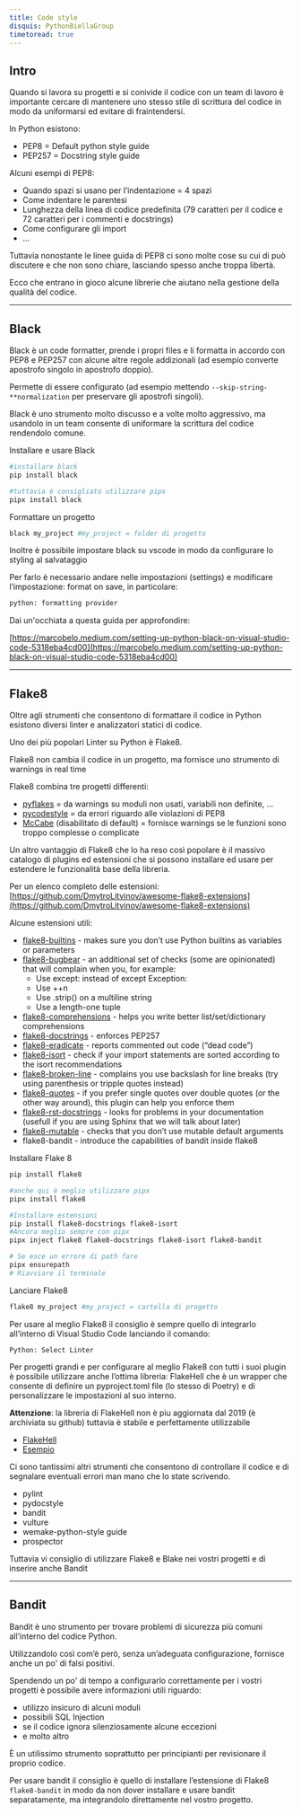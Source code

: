 ```yaml
---
title: Code style
disquis: PythonBiellaGroup
timetoread: true
---
```


## Intro

Quando si lavora su progetti e si conivide il codice con un team di lavoro è importante cercare di mantenere uno stesso stile di scrittura del codice in modo da uniformarsi ed evitare di fraintendersi.

In Python esistono:

- PEP8 = Default python style guide
- PEP257 = Docstring style guide

Alcuni esempi di PEP8:

- Quando spazi si usano per l’indentazione = 4 spazi
- Come indentare le parentesi
- Lunghezza della linea di codice predefinita (79 caratteri per il codice e 72 caratteri per i commenti e docstrings)
- Come configurare gli import
- …

Tuttavia nonostante le linee guida di PEP8 ci sono molte cose su cui di può discutere e che non sono chiare, lasciando spesso anche troppa libertà.

Ecco che entrano in gioco alcune librerie che aiutano nella gestione della qualità del codice.

---

## Black

Black è un code formatter, prende i propri files e li formatta in accordo con PEP8 e PEP257 con alcune altre regole addizionali (ad esempio converte apostrofo singolo in apostrofo doppio).

Permette di essere configurato (ad esempio mettendo `--skip-string-**normalization` per preservare gli apostrofi singoli).

Black è uno strumento molto discusso e a volte molto aggressivo, ma usandolo in un team consente di uniformare la scrittura del codice rendendolo comune.

Installare e usare Black

```bash
#installare black
pip install black

#tuttavia è consigliato utilizzare pipx
pipx install black
```

Formattare un progetto

```bash
black my_project #my_project = folder di progetto
```

Inoltre è possibile impostare black su vscode in modo da configurare lo styling al salvataggio

Per farlo è necessario andare nelle impostazioni (settings) e modificare l’impostazione: format on save, in particolare:

```bash
python: formatting provider
```

Dai un'occhiata a questa guida per approfondire:

[https://marcobelo.medium.com/setting-up-python-black-on-visual-studio-code-5318eba4cd00](https://marcobelo.medium.com/setting-up-python-black-on-visual-studio-code-5318eba4cd00)

---

## Flake8

Oltre agli strumenti che consentono di formattare il codice in Python esistono diversi linter e analizzatori statici di codice.

Uno dei più popolari Linter su Python è Flake8.

Flake8 non cambia il codice in un progetto, ma fornisce uno strumento di warnings in real time

Flake8 combina tre progetti differenti:

- [pyflakes](https://github.com/pycqa/pyflakes) = da warnings su moduli non usati, variabili non definite, …
- [pycodestyle](https://pycodestyle.pycqa.org/en/latest/) = da errori riguardo alle violazioni di PEP8
- [McCabe](https://github.com/pycqa/mccabe) (disabilitato di default) = fornisce warnings se le funzioni sono troppo complesse o complicate

Un altro vantaggio di Flake8 che lo ha reso così popolare è il massivo catalogo di plugins ed estensioni che si possono installare ed usare per estendere le funzionalità base della libreria.

Per un elenco completo delle estensioni: [https://github.com/DmytroLitvinov/awesome-flake8-extensions](https://github.com/DmytroLitvinov/awesome-flake8-extensions)

Alcune estensioni utili:

- [flake8-builtins](https://github.com/gforcada/flake8-builtins) - makes sure you don’t use Python builtins as variables or parameters
- [flake8-bugbear](https://github.com/PyCQA/flake8-bugbear) - an additional set of checks (some are opinionated) that will complain when you, for example:
  - Use except: instead of except Exception:
  - Use ++n
  - Use .strip() on a multiline string
  - Use a length-one tuple
- [flake8-comprehensions](https://github.com/adamchainz/flake8-comprehensions) - helps you write better list/set/dictionary comprehensions
- [flake8-docstrings](https://pypi.org/project/flake8-docstrings/) - enforces PEP257
- [flake8-eradicate](https://github.com/wemake-services/flake8-eradicate) - reports commented out code (“dead code”)
- [flake8-isort](https://pypi.org/project/flake8-isort/) - check if your import statements are sorted according to the isort recommendations
- [flake8-broken-line](https://github.com/wemake-services/flake8-broken-line) - complains you use backslash for line breaks (try using parenthesis or tripple quotes instead)
- [flake8-quotes](https://github.com/zheller/flake8-quotes) - if you prefer single quotes over double quotes (or the other way around), this plugin can help you enforce them
- [flake8-rst-docstrings](https://github.com/peterjc/flake8-rst-docstrings) - looks for problems in your documentation (usefull if you are using Sphinx that we will talk about later)
- [flake8-mutable](https://github.com/ebeweber/flake8-mutable) - checks that you don’t use mutable default arguments
- flake8-bandit - introduce the capabilities of bandit inside flake8

Installare Flake 8

```bash
pip install flake8

#anche qui è meglio utilizzare pipx
pipx install flake8

#Installare estensioni
pip install flake8-docstrings flake8-isort
#Ancora meglio sempre con pipx
pipx inject flake8 flake8-docstrings flake8-isort flake8-bandit

# Se esce un errore di path fare
pipx ensurepath
# Riavviare il terminale
```

Lanciare Flake8

```bash
flake8 my_project #my_project = cartella di progetto
```

Per usare al meglio Flake8 il consiglio è sempre quello di integrarlo all’interno di Visual Studio Code lanciando il comando:

`Python: Select Linter`

Per progetti grandi e per configurare al meglio Flake8 con tutti i suoi plugin è possibile utilizzare anche l’ottima libreria: FlakeHell che è un wrapper che consente di definire un pyproject.toml file (lo stesso di Poetry) e di personalizzare le impostazioni al suo interno.

**Attenzione**: la libreria di FlakeHell non è piu aggiornata dal 2019 (è archiviata su github) tuttavia è stabile e perfettamente utilizzabile

- [FlakeHell](https://github.com/life4/flakehell)
- [Esempio](https://dev.to/bowmanjd/using-flake8-and-pyproject-toml-with-flakehell-1cn1)

Ci sono tantissimi altri strumenti che consentono di controllare il codice e di segnalare eventuali errori man mano che lo state scrivendo.

- pylint
- pydocstyle
- bandit
- vulture
- wemake-python-style guide
- prospector

Tuttavia vi consiglio di utilizzare Flake8 e Blake nei vostri progetti e di inserire anche Bandit

---

## Bandit

Bandit è uno strumento per trovare problemi di sicurezza più comuni all’interno del codice Python.

Utilizzandolo così com’è però, senza un’adeguata configurazione, fornisce anche un po' di falsi positivi.

Spendendo un po' di tempo a configurarlo correttamente per i vostri progetti è possibile avere informazioni utili riguardo:

- utilizzo insicuro di alcuni moduli
- possibili SQL Injection
- se il codice ignora silenziosamente alcune eccezioni
- e molto altro

È un utilissimo strumento soprattutto per principianti per revisionare il proprio codice.

Per usare bandit il consiglio è quello di installare l’estensione di Flake8 `flake8-bandit` in modo da non dover installare e usare bandit separatamente, ma integrandolo direttamente nel vostro progetto.
